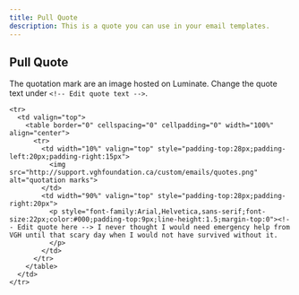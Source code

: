 ```yaml
---
title: Pull Quote
description: This is a quote you can use in your email templates.
---
```


## Pull Quote

The quotation mark are an image hosted on Luminate. Change the quote text under `<!-- Edit quote text -->`.

```wrapped
<tr>
  <td valign="top">
    <table border="0" cellspacing="0" cellpadding="0" width="100%" align="center">
      <tr>
        <td width="10%" valign="top" style="padding-top:28px;padding-left:20px;padding-right:15px">
          <img src="http://support.vghfoundation.ca/custom/emails/quotes.png" alt="quotation marks">
        </td>
        <td width="90%" valign="top" style="padding-top:28px;padding-right:20px">
          <p style="font-family:Arial,Helvetica,sans-serif;font-size:22px;color:#000;padding-top:9px;line-height:1.5;margin-top:0"><!-- Edit quote here --> I never thought I would need emergency help from VGH until that scary day when I would not have survived without it.
          </p>
        </td>
      </tr>
    </table>
  </td>
</tr>
```
